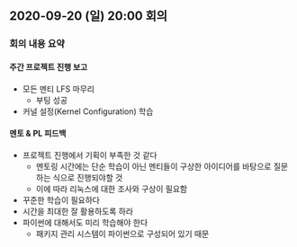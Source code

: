 ## 2020-09-20 (일) 20:00 회의
### 회의 내용 요약
#### 주간 프로젝트 진행 보고
- 모든 멘티 LFS 마무리
  - 부팅 성공
- 커널 설정(Kernel Configuration) 학습

#### 멘토 & PL 피드백
- 프로젝트 진행에서 기획이 부족한 것 같다
  - 멘토링 시간에는 단순 학습이 아닌 멘티들이 구상한 아이디어를 바탕으로 질문하는 식으로 진행되야할 것
  - 이에 따라 리눅스에 대한 조사와 구상이 필요함 
- 꾸준한 학습이 필요하다
- 시간을 최대한 잘 활용하도록 하라
- 파이썬에 대해서도 미리 학습해야 한다
  - 패키지 관리 시스템이 파이썬으로 구성되어 있기 때문
